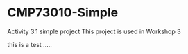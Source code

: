 # CMP73010-Simple
Activity 3.1 simple project
This project is used in Workshop 3

this is a test .....
